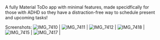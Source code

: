 A fully Material ToDo app with minimal features, made specidfically for those with ADHD so they have a distraction-free way to schedule present and upcoming tasks!

Screenshots:
![IMG_7410](https://github.com/zsarker4/the-little-green-calendar/assets/90015662/9a26efe6-df8a-45c3-98b7-d9663063b4c3) |
![IMG_7411](https://github.com/zsarker4/the-little-green-calendar/assets/90015662/117fb524-47b8-4742-8d31-c3a2fab5fe01) |
![IMG_7412](https://github.com/zsarker4/the-little-green-calendar/assets/90015662/4ce4f94e-19d4-4949-be7a-bcfe6663a7b0) |
![IMG_7418](https://github.com/zsarker4/the-little-green-calendar/assets/90015662/5691886d-beee-48b4-b0c2-30f3ee7886cd) |
![IMG_7415](https://github.com/zsarker4/the-little-green-calendar/assets/90015662/f804b4d0-b1c0-416d-800b-e3f016173550) |
![IMG_7417](https://github.com/zsarker4/the-little-green-calendar/assets/90015662/93f24f94-4fc7-454d-8379-88cc1b0c3e37) |

